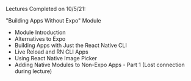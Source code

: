 Lectures Completed on 10/5/21:

"Building Apps Without Expo" Module
* Module Introduction
* Alternatives to Expo
* Building Apps with Just the React Native CLI
* Live Reload and RN CLI Apps
* Using React Native Image Picker
* Adding Native Modules to Non-Expo Apps - Part 1 (Lost connection during lecture)